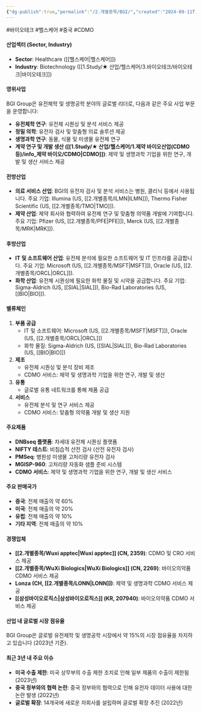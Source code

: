 ```yaml
---
{"dg-publish":true,"permalink":"/2.개별종목/BGI/","created":"2024-09-11T10:53:14.966+09:00","updated":"2025-07-29T21:37:04.400+09:00"}
---
```


#바이오테크 #헬스케어 #중국 #CDMO 

#### 산업섹터 (Sector, Industry)

- **Sector**: Healthcare ([[헬스케어\|헬스케어]])
- **Industry**: Biotechnology ([[1.Study/★ 산업/헬스케어/3.바이오테크/바이오테크\|바이오테크]])

#### 영위사업

BGI Group은 유전체학 및 생명공학 분야의 글로벌 리더로, 다음과 같은 주요 사업 부문을 운영합니다:

- **유전체학 연구**: 유전체 시퀀싱 및 분석 서비스 제공
- **정밀 의학**: 유전자 검사 및 맞춤형 의료 솔루션 제공
- **생명과학 연구**: 동물, 식물 및 미생물 유전체 연구
- **계약 연구 및 개발 생산 ([[1.Study/★ 산업/헬스케어/1.제약 바이오산업(CDMO 등)/info_제약 바이오/CDMO\|CDMO]])**: 제약 및 생명과학 기업을 위한 연구, 개발 및 생산 서비스 제공

#### 전방산업

- **의료 서비스 산업**: BGI의 유전자 검사 및 분석 서비스는 병원, 클리닉 등에서 사용됩니다. 주요 기업: Illumina (US, [[2.개별종목/ILMN\|ILMN]]), Thermo Fisher Scientific (US, [[2.개별종목/TMO\|TMO]]).
- **제약 산업**: 제약 회사와 협력하여 유전체 연구 및 맞춤형 의약품 개발에 기여합니다. 주요 기업: Pfizer (US, [[2.개별종목/PFE\|PFE]]), Merck (US, [[2.개별종목/MRK\|MRK]]).

#### 후방산업

- **IT 및 소프트웨어 산업**: 유전체 분석에 필요한 소프트웨어 및 IT 인프라를 공급합니다. 주요 기업: Microsoft (US, [[2.개별종목/MSFT\|MSFT]]), Oracle (US, [[2.개별종목/ORCL\|ORCL]]).
- **화학 산업**: 유전체 시퀀싱에 필요한 화학 물질 및 시약을 공급합니다. 주요 기업: Sigma-Aldrich (US, [[SIAL\|SIAL]]), Bio-Rad Laboratories (US, [[BIO\|BIO]]).

#### 밸류체인

1. **부품 공급**
    - IT 및 소프트웨어: Microsoft (US, [[2.개별종목/MSFT\|MSFT]]), Oracle (US, [[2.개별종목/ORCL\|ORCL]])
    - 화학 물질: Sigma-Aldrich (US, [[SIAL\|SIAL]]), Bio-Rad Laboratories (US, [[BIO\|BIO]])
2. **제조**
    - 유전체 시퀀싱 및 분석 장비 제조
    - CDMO 서비스: 제약 및 생명과학 기업을 위한 연구, 개발 및 생산
3. **유통**
    - 글로벌 유통 네트워크를 통해 제품 공급
4. **서비스**
    - 유전체 분석 및 연구 서비스 제공
    - CDMO 서비스: 맞춤형 의약품 개발 및 생산 지원

#### 주요제품

- **DNBseq 플랫폼**: 차세대 유전체 시퀀싱 플랫폼
- **NIFTY 테스트**: 비침습적 산전 검사 (산전 유전자 검사)
- **PMSeq**: 병원성 미생물 고처리량 유전자 검사
- **MGISP-960**: 고처리량 자동화 샘플 준비 시스템
- **CDMO 서비스**: 제약 및 생명과학 기업을 위한 연구, 개발 및 생산 서비스

#### 주요 판매국가

- **중국**: 전체 매출의 약 60%
- **미국**: 전체 매출의 약 20%
- **유럽**: 전체 매출의 약 10%
- **기타 지역**: 전체 매출의 약 10%

#### 경쟁업체

- **[[2.개별종목/Wuxi apptec\|Wuxi apptec]] (CN, 2359)**: CDMO 및 CRO 서비스 제공
- **[[2.개별종목/WuXi Biologics\|WuXi Biologics]] (CN, 2269)**: 바이오의약품 CDMO 서비스 제공
- **Lonza (CH, [[2.개별종목/LONN\|LONN]])**: 제약 및 생명과학 CDMO 서비스 제공
- **[[삼성바이오로직스\|삼성바이오로직스]] (KR, 207940)**: 바이오의약품 CDMO 서비스 제공

#### 산업 내 글로벌 시장 점유율

BGI Group은 글로벌 유전체학 및 생명공학 시장에서 약 15%의 시장 점유율을 차지하고 있습니다 (2023년 기준).

#### 최근 3년 내 주요 이슈

- **미국 수출 제한**: 미국 상무부의 수출 제한 조치로 인해 일부 제품의 수출이 제한됨 (2023년)
- **중국 정부와의 협력 논란**: 중국 정부와의 협력으로 인해 유전자 데이터 사용에 대한 논란 발생 (2022년)
- **글로벌 확장**: 14개국에 새로운 자회사를 설립하며 글로벌 확장 추진 (2022년)